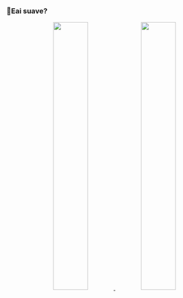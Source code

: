 ### 👻Eai suave?
<div align="center">
  <a href="https://github.com/Dazarabia">
  <img height="40%" width"40%" src="https://github-readme-stats.vercel.app/api?username=dazarabia&show_icons=true&theme=dark&include_all_commits=true&count_private=true"/>
  <img height="40%" width"40%" src="https://github-readme-stats.vercel.app/api/top-langs/?username=dazarabia&layout=compact&langs_count=7&theme=dark"/>
</div>
<!--
**Dazarabia/Dazarabia** is a ✨ _special_ ✨ repository because its `README.md` (this file) appears on your GitHub profile.

Here are some ideas to get you started:

- 🔭 I’m currently working on ...
- 🌱 I’m currently learning ...
- 👯 I’m looking to collaborate on ...
- 🤔 I’m looking for help with ...
- 💬 Ask me about ...
- 📫 How to reach me: ...
- 😄 Pronouns: ...
- ⚡ Fun fact: ...
-->
